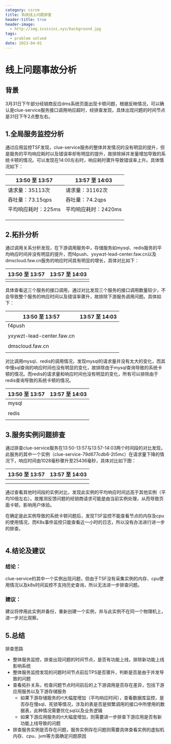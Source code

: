```yaml
---
category: csrsm
title: 系统线上问题排查
header-title: true
header-image:
  - http://img.icoisini.xyz/background.jpg
tags:
  - problem solved
date: 2023-04-01
---
```


# 线上问题事故分析

## 背景

3月31日下午部分经销商反应dms系统页面出现卡顿问题，根据反映情况，可以确认是clue-service服务接口调用响应超时，经排查发现，具体出现问题的时间节点是31日下午2点整左右。

## **1.全局服务监控分析**

通过应用监控TSF发现，clue-service服务的整体并发情况的没有明显的提升，但是服务的平均响应耗时以及错误率却有明显的提升，故排除掉并发量增加导致的系统卡顿的情况。可以发现在14:00左右时，响应耗时骤升导致错误率上升。具体情况如下：

| **13:50 至 13:57**                              | **13:57 至 14:03**                              |
|------------------------------------------------|------------------------------------------------|
| 请求量：35113次                                     | 请求量：31162次                                     |
| 吞吐量：73.15qps                                   | 吞吐量：74.2qps                                    |
| 平均响应耗时：225ms                                   | 平均响应耗时：2420ms                                  |
| <img :src="$withBase('/img/issue/问题排查1.png')"> | <img :src="$withBase('/img/issue/问题排查2.png')"> |
| <img :src="$withBase('/img/issue/问题排查3.png')"> | <img :src="$withBase('/img/issue/问题排查4.png')"> |
| <img :src="$withBase('/img/issue/问题排查5.png')"> | <img :src="$withBase('/img/issue/问题排查6.png')"> |





## **2.拓扑分析**

通过调用关系分析发现，在下游调用服务中，存储服务如mysql、redis服务的平均响应时间并没有明显的提升，而f4push、yxywzt-lead-center.faw.cn以及dmscloud.faw.cn服务的响应时间具有明显的增长，具体对比如下：

| **13:50 至 13:57**                              | **13:57 至 14:03**                              |
|------------------------------------------------|------------------------------------------------|
| <img :src="$withBase('/img/issue/问题排查7.png')"> | <img :src="$withBase('/img/issue/问题排查8.png')"> |

具体查看这三个服务的接口调用，通过对比发现三个服务的接口调用数量较少，不会导致整个服务的响应时间以及错误率骤升，故排除下游服务调用问题。具体如下：

| **13:50 至 13:57**                               | **13:57 至 14:03**                               |
|-------------------------------------------------|-------------------------------------------------|
| f4push                                          |                                                 |
| <img :src="$withBase('/img/issue/问题排查9.png')">  | <img :src="$withBase('/img/issue/问题排查10.png')"> |
| yxywzt-lead-center.faw.cn                       |                                                 |
| <img :src="$withBase('/img/issue/问题排查11.png')"> | <img :src="$withBase('/img/issue/问题排查12.png')"> |
| dmscloud.faw.cn                                 |                                                 |
| <img :src="$withBase('/img/issue/问题排查13.png')"> | <img :src="$withBase('/img/issue/问题排查14.png')"> |

对比调用mysql、redis的调用情况，发现mysql的请求量并没有太大的变化，而其中慢sql查询的响应时间也没有明显的变化，故排除由于mysql查询导致的系统卡顿的情况。而redis的请求量和响应时间也没有明显的变化，所有可以排除由于redis查询导致的系统卡顿的情况。

| **13:50 至 13:57**                               | **13:57 至 14:03**                               |
|-------------------------------------------------|-------------------------------------------------|
| mysql                                           |                                                 |
| <img :src="$withBase('/img/issue/问题排查15.png')"> | <img :src="$withBase('/img/issue/问题排查16.png')"> |
| redis                                           |                                                 |
| <img :src="$withBase('/img/issue/问题排查17.png')"> | <img :src="$withBase('/img/issue/问题排查18.png')"> |

## **3.服务实例问题排查**

通过排查clue-service服务在13:50-13:57与13:57-14:03两个时间段的对比发现，此服务的其中一个实例（clue-service-79d677cdb6-2t5mc）在请求量下降的情况下，响应时间由1028毫秒骤升至25436毫秒，具体对比如下图：

| **13:50 至 13:57**                               | **13:57 至 14:03**                               |
|-------------------------------------------------|-------------------------------------------------|
| <img :src="$withBase('/img/issue/问题排查19.png')"> | <img :src="$withBase('/img/issue/问题排查20.png')"> |
| <img :src="$withBase('/img/issue/问题排查21.png')"> | <img :src="$withBase('/img/issue/问题排查22.png')"> |

通过查看其他时间段的实例对比，发现此实例的平均响应时间远高于其他实例（平均10倍左右）。故推测反馈问题的经销商请求可能是由当前实例处理，从而导致页面卡顿，影响用户体验。

在确定是此实例导致的系统卡顿问题后，发现TSF监控不能查看节点的内存及cpu的使用情况，而K8s事件监控只能查看近一小时的日志，所以没有办法进行进一步的排查。

<img :src="$withBase('/img/issue/问题排查23.png')">  



## **4.结论及建议**

### **结论：**

clue-service的其中一个实例出现问题，但由于TSF没有采集实例的内存、cpu使用情况以及k8s时间监控不支持历史查询，所以无法进一步排查问题。

### **建议：**
建议将停用此实例并备份，重新创建一个实例，并与此实例不在同一个物理机上，进一步对比观察。



## 5.总结

排查思路

- 整体服务监控，排查出现问题的时间节点，是否有功能上线，排除新功能上线影响系统
- 整体服务监控发现的问题时间节点前后TPS是否骤升，判断是否是由于并发导致的问题
- 查看拓扑关系，检查问题节点时间前后的上下游调用是否存在差异，包括下游应用服务以及下游存储服务
  - 如果下游存储服务的rt大幅度增加（平均响应时间），查看数据库监控，是否存在慢sql、死锁等情况，涉及的表是否是频繁调用的接口中所使用的数据表，此种情况需要优化sql以及业务逻辑
  - 如果下游应用服务的rt大幅度增加，则需要进一步排查下游应用是否有新功能上线导致的问题
- 排查服务实例是否存在问题，服务实例存在问题则需要具体查看实例的虚拟机内存、cpu、jvm等方面确定问题原因